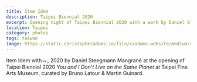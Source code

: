 ```yaml
---
title: Item Idem
description: Taipei Biennial 2020
excerpt: Opening night of Taipei Biennial 2020 with a work by Daniel Steegmann Mangrané.
location: Taipei
category: photos
tags: taiwan
image: https://static.christopheradams.io/file/cxadams-website/medium/albums/2020/20201121-1920_Taipei_TFAM/20201121-1920_Taipei_TFAM_L1004529-0.jpg
---
```


Item Idem with ⧜, 2020 by Daniel Steegmann Mangrané at the opening of Taipei Biennial 2020 *You and I Don’t Live on the Same Planet* at Taipei Fine Arts Museum, curated by Bruno Latour & Martin Guinard.
